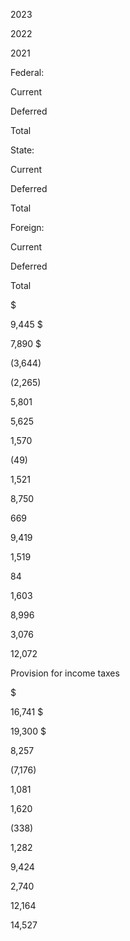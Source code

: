 2023

2022

2021

Federal:

Current

Deferred

Total

State:

Current

Deferred

Total

Foreign:

Current

Deferred

Total

$

9,445  $

7,890  $

(3,644)

(2,265)

5,801

5,625

1,570

(49)

1,521

8,750

669

9,419

1,519

84

1,603

8,996

3,076

12,072

Provision for income taxes

$

16,741  $

19,300  $

8,257

(7,176)

1,081

1,620

(338)

1,282

9,424

2,740

12,164

14,527